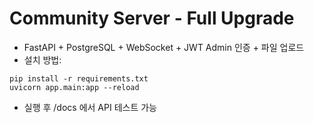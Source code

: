 # Community Server - Full Upgrade

- FastAPI + PostgreSQL + WebSocket + JWT Admin 인증 + 파일 업로드
- 설치 방법:
```
pip install -r requirements.txt
uvicorn app.main:app --reload
```

- 실행 후 /docs 에서 API 테스트 가능
